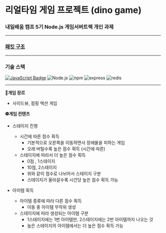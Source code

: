 # 리얼타임 게임 프로젝트 (dino game)

### 내일배움 캠프 5기 Node.js 게임서버트랙 개인 과제

---

### [패킷 구조](https://industrious-lasagna-717.notion.site/Node-js-5339a427260443d0a865e3d6f88b47ca?pvs=4)

---

### 기술 스택
[![JavaScript Badge](https://img.shields.io/badge/JavaScript-F7DF1E?style=for-the-badge&logo=JavaScript&logoColor=white)](https://developer.mozilla.org/en-US/docs/Web/JavaScript)
![Node.js](https://img.shields.io/badge/Node.js-43853D?style=for-the-badge&logo=node.js&logoColor=white)
![npm](https://img.shields.io/badge/npm-CB3837?style=for-the-badge&logo=npm&logoColor=white)
![express](https://img.shields.io/badge/express-000000?style=for-the-badge&logo=express&logoColor=white)
![redis](https://img.shields.io/badge/redis-FF4438?style=for-the-badge&logo=redis&logoColor=white)

---

**📄게임 장르**

  - 사이드뷰, 점핑 액션 게임

**⚽게임 컨텐츠**

- 스테이지 진행

  - 시간에 따른 점수 획득
    - 기본적으로 오른쪽을 이동하면서 장애물을 피하는 게임
    - 오래 버틸수록 높은 점수 획득 (시간에 따른)
  - 스테이지에 따라서 더 높은 점수 획득
    - 0점 , 1스테이지
    - 10점, 2스테이지
    - 위와 같이 점수로 나뉘어서 스테이지 구분
    - 스테이지가 올라갈수록 시간당 높은 점수 획득 가능

 - 아이템 획득

   - 아이템 종류에 따라 다른 점수 획득
     - 이동 중 아이템 무작위 생성
   - 스테이지에 따라 생성되는 아이템 구분
     - 1스테이지에는 1번 아이템만, 2스테이지에는 2번 아이템까지 나오는 것
     - 높은 스테이지의 아이템에서는 더 높은 점수 획득 가능
